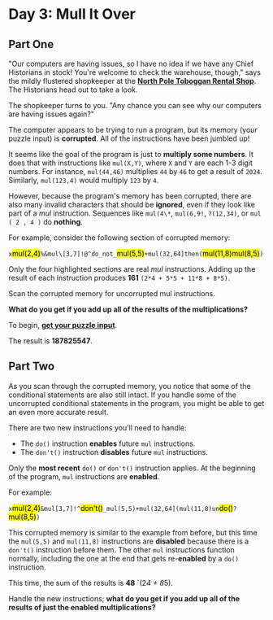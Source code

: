 # Day 3: Mull It Over #
## Part One ##
"Our computers are having issues, so I have no idea if we have any Chief Historians in stock! You're welcome to check the warehouse, though," says the mildly flustered shopkeeper at the [**North Pole Toboggan Rental Shop**](https://adventofcode.com/2020/day/2). The Historians head out to take a look.

The shopkeeper turns to you. "Any chance you can see why our computers are having issues again?"

The computer appears to be trying to run a program, but its memory (your puzzle input) is **corrupted**. All of the instructions have been jumbled up!

It seems like the goal of the program is just to **multiply some numbers**. It does that with instructions like `mul(X,Y)`, where `X` and `Y` are each 1-3 digit numbers. For instance, `mul(44,46)` multiplies `44` by `46` to get a result of `2024`. Similarly, `mul(123,4)` would multiply `123` by `4`.

However, because the program's memory has been corrupted, there are also many invalid characters that should be **ignored**, even if they look like part of a *mul* instruction. Sequences like `mul(4\*`, `mul(6,9!`, `?(12,34)`, or `mul ( 2 , 4 )` do **nothing**.

For example, consider the following section of corrupted memory:

`x`<mark>mul(2,4)</mark>`%&mul\[3,7]!@^do_not_`<mark>mul(5,5)</mark>`+mul(32,64]then(`<mark>mul(11,8)mul(8,5)</mark>`)`

Only the four highlighted sections are real *mul* instructions. Adding up the result of each instruction produces **161** `(2*4 + 5*5 + 11*8 + 8*5)`.

Scan the corrupted memory for uncorrupted mul instructions. 

**What do you get if you add up all of the results of the multiplications?**

To begin, **[get your puzzle input](https://adventofcode.com/2024/day/3/input)**.

The result is **187825547**.

## Part Two ##
As you scan through the corrupted memory, you notice that some of the conditional statements are also still intact. If you handle some of the uncorrupted conditional statements in the program, you might be able to get an even more accurate result.

There are two new instructions you'll need to handle:

- The `do()` instruction **enables** future `mul` instructions.
- The `don't()` instruction **disables** future `mul` instructions.

Only the **most recent** `do()` or `don't()` instruction applies. At the beginning of the program, `mul` instructions are **enabled**.

For example:

`x`<mark>mul(2,4)</mark>`&mul[3,7]!^`<mark>don't()</mark>`_mul(5,5)+mul(32,64](mul(11,8)un`<mark>do()</mark>`?`<mark>mul(8,5)</mark>`)`

This corrupted memory is similar to the example from before, but this time the `mul(5,5)` and `mul(11,8)` instructions are **disabled** because there is a `don't()` instruction before them. The other `mul` instructions function normally, including the one at the end that gets re-**enabled** by a `do()` instruction.

This time, the sum of the results is **48** `(2*4 + 8*5).

Handle the new instructions; **what do you get if you add up all of the results of just the enabled multiplications?**
